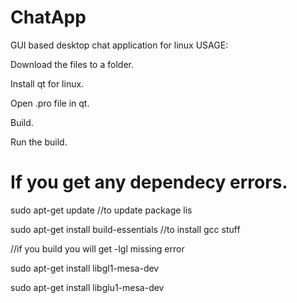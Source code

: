 # ChatApp
GUI based desktop chat application for linux
USAGE:

Download the files to a folder.


Install qt for linux.

Open .pro file in qt.

Build.

Run the build.


# If you get any dependecy errors.

sudo apt-get update //to update package lis

sudo apt-get install build-essentials //to install gcc stuff

//if you build you will get -lgl missing error

sudo apt-get install libgl1-mesa-dev

sudo apt-get install libglu1-mesa-dev
